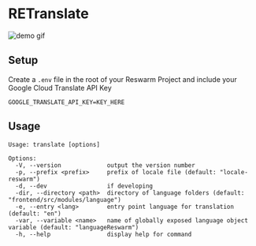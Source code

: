 # RETranslate

<img src="https://github.com/DewitteRuben/RETranslate/blob/master/retrans%20demo.gif?raw=true" alt="demo gif" title="demo gif" />

## Setup

Create a `.env` file in the root of your Reswarm Project and include your Google Cloud Translate API Key

```
GOOGLE_TRANSLATE_API_KEY=KEY_HERE
```

## Usage

```
Usage: translate [options]

Options:
  -V, --version             output the version number
  -p, --prefix <prefix>     prefix of locale file (default: "locale-reswarm")
  -d, --dev                 if developing
  -dir, --directory <path>  directory of language folders (default: "frontend/src/modules/language")
  -e, --entry <lang>        entry point language for translation (default: "en")
  -var, --variable <name>   name of globally exposed language object variable (default: "languageReswarm")
  -h, --help                display help for command
```
